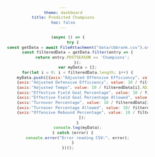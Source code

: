 ```yaml
---
theme: dashboard
title: Predicted Champions
toc: false
---
```


<!DOCTYPE html>
<html>
	<head>
		<meta http-equiv="Content-Type" content="text/html;charset=utf-8"/ >
		<title>Smoothed D3.js Radar Chart</title>
        <!-- Google fonts -->
		<link href='http://fonts.googleapis.com/css?family=Open+Sans:400,300' rel='stylesheet' type='text/css'>
		<link href='https://fonts.googleapis.com/css?family=Raleway' rel='stylesheet' type='text/css'>
		<!-- D3.js -->
		<script src="https://cdnjs.cloudflare.com/ajax/libs/d3/3.5.6/d3.min.js" charset="utf-8"></script>
		<style>
			body {
				font-family: 'Open Sans', sans-serif;
				font-size: 11px;
				font-weight: 300;
				fill: #242424;
				text-align: center;
				text-shadow: 0 1px 0 #fff, 1px 0 0 #fff, -1px 0 0 #fff, 0 -1px 0 #fff;
				cursor: default;
			}
			.legend {
				font-family: 'Raleway', sans-serif;
				fill: #333333;
			}
			.tooltip {
				fill: #333333;
			}
		</style>
	</head>
	<body>
		<div class="rankings"></div>
		<script src="/components/rankings.js"></script>	
		<script>
      /* Radar chart design created by Nadieh Bremer - VisualCinnamon.com */
			////////////////////////////////////////////////////////////// 
			//////////////////////// Set-Up ////////////////////////////// 
			////////////////////////////////////////////////////////////// 
			var margin = {top: 100, right: 100, bottom: 100, left: 100},
				width = Math.min(700, window.innerWidth - 10) - margin.left - margin.right,
				height = Math.min(width, window.innerHeight - margin.top - margin.bottom - 20);		
			////////////////////////////////////////////////////////////// 
			////////////////////////// Data ////////////////////////////// 
			////////////////////////////////////////////////////////////// 
			var data = [
    [
        {
            "axis": "Adjusted Offensive Efficiency",
            "value": 1.25
        },
        { 
            "axis": "Adjusted Defensive Efficiency",
            "value": 0.028901734104046242
        },
        {
            "axis": "Adjusted Tempo",
            "value": 0.0847457627118644
        },
        {
            "axis": "Effective Field Goal Percentage",
            "value": 0.12048192771084337
        },
        {
            "axis": "Effective Field Goal Percentage Allowed",
            "value": 0.03164556962025317
        },
        {
            "axis": "Turnover Percentage",
            "value": 0.03773584905660377
        },
        {
            "axis": "Turnover Percentage Allowed",
            "value": 2
        },
        {
            "axis": "Offensive Rebound Percentage",
            "value": 0.625
        }
    ],
    [
        {
            "axis": "Adjusted Offensive Efficiency",
            "value": 0.20408163265306123
        },
        {
            "axis": "Adjusted Defensive Efficiency",
            "value": 0.029154518950437316
        },
        {
            "axis": "Adjusted Tempo",
            "value": 0.038461538461538464
        },
        {
            "axis": "Effective Field Goal Percentage",
            "value": 0.12195121951219512
        },
        {
            "axis": "Effective Field Goal Percentage Allowed",
            "value": 0.029850746268656716
        },
        {
            "axis": "Turnover Percentage",
            "value": 0.04032258064516129
        },
        {
            "axis": "Turnover Percentage Allowed",
            "value": 0.12658227848101267
        },
        {
            "axis": "Offensive Rebound Percentage",
            "value": 0.04854368932038835
        }
    ],
    [
        {
            "axis": "Adjusted Offensive Efficiency",
            "value": 2
        },
        {
            "axis": "Adjusted Defensive Efficiency",
            "value": 0.02932551319648094
        },
        {
            "axis": "Adjusted Tempo",
            "value": 0.10752688172043011
        },
        {
            "axis": "Effective Field Goal Percentage",
            "value": 2
        },
        {
            "axis": "Effective Field Goal Percentage Allowed",
            "value": 0.03546099290780142
        },
        {
            "axis": "Turnover Percentage",
            "value": 0.03164556962025317
        },
        {
            "axis": "Turnover Percentage Allowed",
            "value": 0.04975124378109453
        },
        {
            "axis": "Offensive Rebound Percentage",
            "value": 0.3125
        }
    ],
    [
        {
            "axis": "Adjusted Offensive Efficiency",
            "value": 2
        },
        {
            "axis": "Adjusted Defensive Efficiency",
            "value": 0.028901734104046242
        },
        {
            "axis": "Adjusted Tempo",
            "value": 0.03496503496503497
        },
        {
            "axis": "Effective Field Goal Percentage",
            "value": 1.25
        },
        {
            "axis": "Effective Field Goal Percentage Allowed",
            "value": 0.032467532467532464
        },
        {
            "axis": "Turnover Percentage",
            "value": 0.034482758620689655
        },
        {
            "axis": "Turnover Percentage Allowed",
            "value": 0.25
        },
        {
            "axis": "Offensive Rebound Percentage",
            "value": 0.044642857142857144
        }
    ],
    [
        {
            "axis": "Adjusted Offensive Efficiency",
            "value": 1.1111111111111112
        },
        {
            "axis": "Adjusted Defensive Efficiency",
            "value": 0.029154518950437316
        },
        {
            "axis": "Adjusted Tempo",
            "value": 0.2857142857142857
        },
        {
            "axis": "Effective Field Goal Percentage",
            "value": 0.09009009009009009
        },
        {
            "axis": "Effective Field Goal Percentage Allowed",
            "value": 0.036101083032490974
        },
        {
            "axis": "Turnover Percentage",
            "value": 0.03205128205128205
        },
        {
            "axis": "Turnover Percentage Allowed",
            "value": 0.06097560975609756
        },
        {
            "axis": "Offensive Rebound Percentage",
            "value": 2
        }
    ],
    [
        {
            "axis": "Adjusted Offensive Efficiency",
            "value": 2
        },
        {
            "axis": "Adjusted Defensive Efficiency",
            "value": 0.02967359050445104
        },
        {
            "axis": "Adjusted Tempo",
            "value": 0.062111801242236024
        },
        {
            "axis": "Effective Field Goal Percentage",
            "value": 2
        },
        {
            "axis": "Effective Field Goal Percentage Allowed",
            "value": 0.03389830508474576
        },
        {
            "axis": "Turnover Percentage",
            "value": 0.029585798816568046
        },
        {
            "axis": "Turnover Percentage Allowed",
            "value": 0.0546448087431694
        },
        {
            "axis": "Offensive Rebound Percentage",
            "value": 0.07142857142857142
        }
    ],
    [
        {
            "axis": "Adjusted Offensive Efficiency",
            "value": 2
        },
        {
            "axis": "Adjusted Defensive Efficiency",
            "value": 0.029154518950437316
        },
        {
            "axis": "Adjusted Tempo",
            "value": 0.028328611898016998
        },
        {
            "axis": "Effective Field Goal Percentage",
            "value": 0.5263157894736842
        },
        {
            "axis": "Effective Field Goal Percentage Allowed",
            "value": 0.028901734104046242
        },
        {
            "axis": "Turnover Percentage",
            "value": 0.029239766081871343
        },
        {
            "axis": "Turnover Percentage Allowed",
            "value": 0.0425531914893617
        },
        {
            "axis": "Offensive Rebound Percentage",
            "value": 0.09900990099009901
        }
    ],
    [
        {
            "axis": "Adjusted Offensive Efficiency",
            "value": 2
        },
        {
            "axis": "Adjusted Defensive Efficiency",
            "value": 0.033112582781456956
        },
        {
            "axis": "Adjusted Tempo",
            "value": 0.06622516556291391
        },
        {
            "axis": "Effective Field Goal Percentage",
            "value": 2
        },
        {
            "axis": "Effective Field Goal Percentage Allowed",
            "value": 0.045871559633027525
        },
        {
            "axis": "Turnover Percentage",
            "value": 0.04149377593360996
        },
        {
            "axis": "Turnover Percentage Allowed",
            "value": 2
        },
        {
            "axis": "Offensive Rebound Percentage",
            "value": 2
        }
    ],
    [
        {
            "axis": "Adjusted Offensive Efficiency",
            "value": 2
        },
        {
            "axis": "Adjusted Defensive Efficiency",
            "value": 0.028985507246376812
        },
        {
            "axis": "Adjusted Tempo",
            "value": 0.14084507042253522
        },
        {
            "axis": "Effective Field Goal Percentage",
            "value": 0.3333333333333333
        },
        {
            "axis": "Effective Field Goal Percentage Allowed",
            "value": 0.029850746268656716
        },
        {
            "axis": "Turnover Percentage",
            "value": 0.04
        },
        {
            "axis": "Turnover Percentage Allowed",
            "value": 0.05405405405405406
        },
        {
            "axis": "Offensive Rebound Percentage",
            "value": 0.25
        }
    ],
    [
        {
            "axis": "Adjusted Offensive Efficiency",
            "value": 2
        },
        {
            "axis": "Adjusted Defensive Efficiency",
            "value": 0.028169014084507043
        },
        {
            "axis": "Adjusted Tempo",
            "value": 0.05025125628140704
        },
        {
            "axis": "Effective Field Goal Percentage",
            "value": 0.30303030303030304
        },
        {
            "axis": "Effective Field Goal Percentage Allowed",
            "value": 0.027855153203342618
        },
        {
            "axis": "Turnover Percentage",
            "value": 0.08130081300813008
        },
        {
            "axis": "Turnover Percentage Allowed",
            "value": 0.07246376811594203
        },
        {
            "axis": "Offensive Rebound Percentage",
            "value": 2
        }
    ]
];
			////////////////////////////////////////////////////////////// 
			//////////////////// Draw the Chart ////////////////////////// 
			////////////////////////////////////////////////////////////// 
			var color = d3.scale.ordinal()
				.range([
  "#FF0000", // Red
  "#0000FF", // Blue
  "#00FF00", // Green
  "#FFFF00", // Yellow
  "#800080", // Purple
  "#FFA500", // Orange
  "#00FFFF", // Cyan
  "#FF00FF", // Magenta
  "#008080", // Teal
  "#FFC0CB"  // Pink
]);	
			var radarChartOptions = {
			  w: width,
			  h: height,
			  margin: margin,
			  maxValue: 0.5,
			  levels: 5,
			  roundStrokes: true,
			  color: color
			};
			//Call function to draw the Radar chart
			RadarChart(".rankings", data, radarChartOptions);
		</script>
	</body>
</html>

```js
    (async () => {
        try {
            const getData = await FileAttachment("data/cbbrank.csv").csv({ typed: true });
            const filteredData = getData.filter(entry => {
                return entry.POSTSEASON == 'Champions';
            });
            var myData = [];
            for(let i = 0; i < filteredData.length; i++) {
                myData.push([{axis:"Adjusted Offensive Efficiency", value: 10 / filteredData[i].ADJOE_RK}, 
                {axis:"Adjusted Defensive Efficiency", value: 10 / filteredData[i].ADJDE_RK},
                {axis:"Adjusted Tempo", value: 10 / filteredData[i].ADJ_T_RK},
                {axis:"Effective Field Goal Percentage", value: 10 / filteredData[i].EFG_O_RK},
                {axis:"Effective Field Goal Percentage Allowed", value: 10 / filteredData[i].EFG_D_RK},
                {axis:"Turnover Percentage", value: 10 / filteredData[i].TOR_RK},
                {axis:"Turnover Percentage Allowed", value: 10/ filteredData[i].TORD_RK},
                {axis:"Offensive Rebound Percentage", value: 10 / filteredData[i].ORB_RK},
                ]);
            }
            console.log(myData);
        } catch (error) {
            console.error("Error reading CSV:", error);
        }
    })();
```